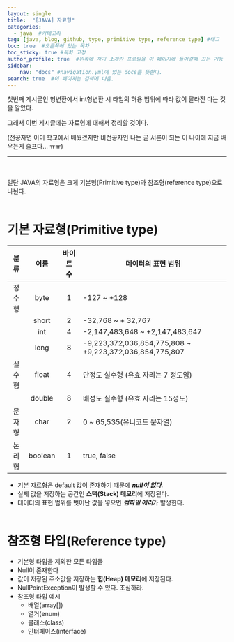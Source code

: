 ```yaml
---
layout: single
title:  "[JAVA] 자료형"
categories: 
  - java  #카테고리
tag: [java, blog, github, type, primitive type, reference type] #태그
toc: true  #오른쪽에 있는 목차
toc_sticky: true #목차 고정
author_profile: true  #왼쪽에 자기 소개란 프로필을 이 페이지에 들어갈때 끄는 기능
sidebar:
    nav: "docs" #navigation.yml에 있는 docs를 뜻한다.
search: true  #이 페이지는 검색에 나옴.
---
```


첫번째 게시글인 형변환에서 int형변환 시 타입의 허용 범위에 따라 값이 달라진 다는 것을 알았다. 

그래서 이번 게시글에는 자료형에 대해서 정리할 것이다.

(전공자면 이미 학교에서 배웠겠지만 비전공자인 나는 곧 서른이 되는 이 나이에 지금 배우는게 슬프다... ㅠㅠ)

<hr><br><br>
일단 JAVA의 자료형은 크게 기본형(Primitive type)과 참조형(reference type)으로 나뉜다.
<br><br>

# 기본 자료형(Primitive type)

|분류|이름|바이트 수|데이터의 표현 범위|
|:---:|:---:|:---:|---|
|정수형|byte|1|-127 ~ +128|
||short|2|-32,768 ~ + 32,767|
||int|4|-2,147,483,648 ~ +2,147,483,647|
||long|8|-9,223,372,036,854,775,808 ~ +9,223,372,036,854,775,807|
|실수형|float|4|단정도 실수형 (유효 자리는 7 정도임)|
||double|8|배정도 실수형 (유효 자리는 15정도)|
|문자형|char|2|0 ~ 65,535(유니코드 문자열)|
|논리형|boolean|1|true, false|

- 기본 자료형은 default 값이 존재하기 때문에 ***null이 없다.***
- 실제 값을 저장하는 공간인 **스택(Stack) 메모리**에 저장된다. 
- 데이터의 표현 범위를 벗어난 값을 넣으면 ***컴파일 에러***가 발생한다.
  <br><br>
# 참조형 타입(Reference type)
- 기본형 타입을 제외한 모든 타입들
- Null이 존재한다
- 값이 저장된 주소값을 저장하는 **힙(Heap) 메모리**에 저장된다.
- NullPointException이 발생할 수 있다. 조심하라.
- 참조형 타입 예시
  - 배열(array[])
  - 열거(enum)
  - 클래스(class)
  - 인터페이스(interface)
